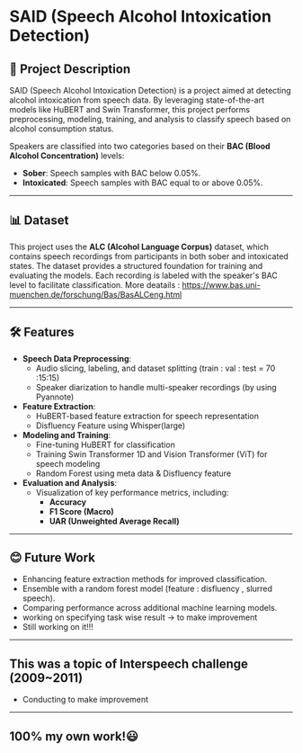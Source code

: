 # SAID (Speech Alcohol Intoxication Detection)

## 📄 Project Description
SAID (Speech Alcohol Intoxication Detection) is a project aimed at detecting alcohol intoxication from speech data. By leveraging state-of-the-art models like HuBERT and Swin Transformer, this project performs preprocessing, modeling, training, and analysis to classify speech based on alcohol consumption status.

Speakers are classified into two categories based on their **BAC (Blood Alcohol Concentration)** levels:
- **Sober**: Speech samples with BAC below 0.05%.
- **Intoxicated**: Speech samples with BAC equal to or above 0.05%.

---

## 📊 Dataset
This project uses the **ALC (Alcohol Language Corpus)** dataset, which contains speech recordings from participants in both sober and intoxicated states. The dataset provides a structured foundation for training and evaluating the models. Each recording is labeled with the speaker's BAC level to facilitate classification.
More deatails : https://www.bas.uni-muenchen.de/forschung/Bas/BasALCeng.html

---

## 🛠️ Features
- **Speech Data Preprocessing**:
  - Audio slicing, labeling, and dataset splitting (train : val : test = 70 :15:15)
  - Speaker diarization to handle multi-speaker recordings (by using Pyannote)
- **Feature Extraction**:
  - HuBERT-based feature extraction for speech representation
  - Disfluency Feature using Whisper(large)
- **Modeling and Training**:
  - Fine-tuning HuBERT for classification
  - Training Swin Transformer 1D and Vision Transformer (ViT) for speech modeling
  - Random Forest using meta data & Disfluency feature
- **Evaluation and Analysis**:
  - Visualization of key performance metrics, including:
    - **Accuracy**
    - **F1 Score (Macro)**
    - **UAR (Unweighted Average Recall)**

---

## 😊 Future Work
- Enhancing feature extraction methods for improved classification.
- Ensemble with a random forest model (feature : disfluency , slurred speech).
- Comparing performance across additional machine learning models.
- working on specifying task wise result -> to make improvement
- Still working on it!!!

---
## This was a topic of Interspeech challenge (2009~2011)
- Conducting to make improvement

---
## 100% my own work!😃
